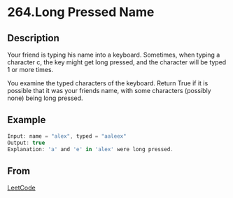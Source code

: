 # 264.Long Pressed Name

## Description

Your friend is typing his name into a keyboard. Sometimes, when typing a character c, the key might get long pressed, and the character will be typed 1 or more times.

You examine the typed characters of the keyboard. Return True if it is possible that it was your friends name, with some characters (possibly none) being long pressed.

## Example

```javascript
Input: name = "alex", typed = "aaleex"
Output: true
Explanation: 'a' and 'e' in 'alex' were long pressed.
```

## From

[LeetCode](https://leetcode.com/problems/long-pressed-name)
